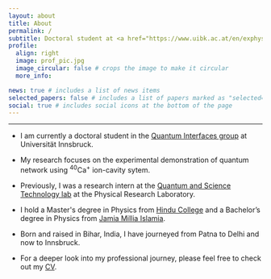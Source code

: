```yaml
---
layout: about
title: About
permalink: /
subtitle: Doctoral student at <a href="https://www.uibk.ac.at/en/exphys/research/quantum-interfaces/">QIG</a>
profile:
  align: right
  image: prof_pic.jpg
  image_circular: false # crops the image to make it circular
  more_info:

news: true # includes a list of news items
selected_papers: false # includes a list of papers marked as "selected={true}"
social: true # includes social icons at the bottom of the page
---
```


---

- I am currently a doctoral student in the [Quantum Interfaces group](https://www.uibk.ac.at/en/exphys/research/quantum-interfaces/) at Universität Innsbruck.

- My research focuses on the experimental demonstration of quantum network using <sup>40</sup>Ca<sup>+</sup> ion-cavity sytem.

- Previously, I was a research intern at the [Quantum and Science Technology lab](https://www.prl.res.in/~rpsingh/QSTProgram/index.html) at the Physical Research Laboratory.

- I hold a Master's degree in Physics from [Hindu College](https://hinducollege.ac.in) and a Bachelor’s degree in Physics from [Jamia Millia Islamia](https://jmi.ac.in).

- Born and raised in Bihar, India, I have journeyed from Patna to Delhi and now to Innsbruck.

- For a deeper look into my professional journey, please feel free to check out my [CV](https://ssawarn.github.io/assets/pdf/resume_13_04.pdf).
